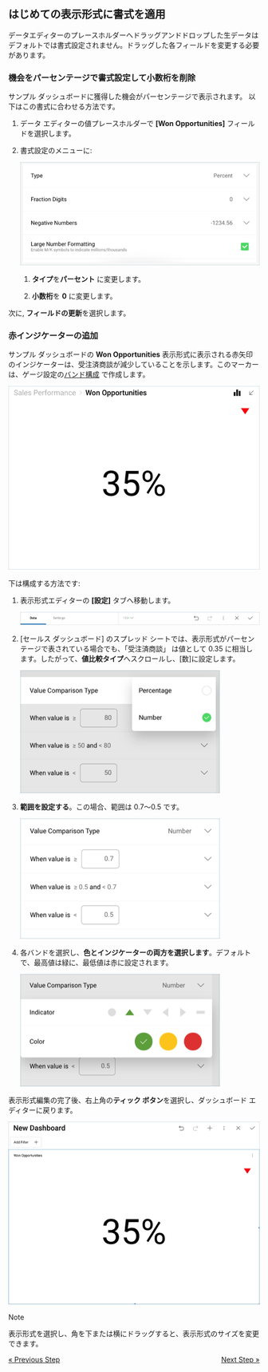 ## はじめての表示形式に書式を適用 

データエディターのプレースホルダーへドラッグアンドドロップした生データはデフォルトでは書式設定されません。ドラッグした各フィールドを変更する必要があります。

### 機会をパーセンテージで書式設定して小数桁を削除

サンプル ダッシュボードに獲得した機会がパーセンテージで表示されます。
以下はこの書式に合わせる方法です。

1.  データ エディターの値プレースホルダーで **[Won Opportunities]** フィールドを選択します。

2.  書式設定のメニューに:
    
    ![SalesWonOpportFormatting\_All](images/SalesWonOpportFormatting_All.png)
    
    1.  **タイプ**を**パーセント** に変更します。
    
    2.  **小数桁**を **0** に変更します。

次に, **フィールドの更新**を選択します。

### 赤インジケーターの追加

サンプル ダッシュボードの **Won Opportunities** 表示形式に表示される赤矢印のインジケーターは、受注済商談が減少していることを示します。このマーカーは、ゲージ設定の[バンド構成](~/jp/data-visualizations/gauge-views.html#bands-configuration) で作成します。

![SalesWonOpportunitiesConditionalFormattingMarker\_All](images/SalesWonOpportunitiesConditionalFormattingMarker_All.png)

下は構成する方法です:

1.  表示形式エディターの **[設定]** タブへ移動します。
    
    ![TutorialsSettingsMenu\_All](images/TutorialsSettingsMenu_All.png)



2.  [セールス ダッシュボード] のスプレッド シートでは、表示形式がパーセンテージで表されている場合でも、「受注済商談」 は値として 0.35 に相当します。したがって、**値比較タイプ**へスクロールし、[数]に設定します。
    
    ![TutorialsValueComparisonTypeNumber\_All](images/TutorialsValueComparisonTypeNumber_All.png)



3.  **範囲を設定する**。この場合、範囲は 0.7～0.5 です。
    
    ![SalesChangingBands\_All](images/SalesChangingBands_All.png)



4.  各バンドを選択し、**色とインジケーターの両方を選択します**。デフォルトで、最高値は緑に、最低値は赤に設定されます。
    
    ![SalesChangingBandColorIndicator\_All](images/SalesChangingBandColorIndicator_All.png)

表示形式編集の完了後、右上角の**ティック ボタン**を選択し、ダッシュボード エディターに戻ります。

![SalesWidgetInDashboardEditor\_All](images/SalesWidgetInDashboardEditor_All.png)

>[!NOTE]
>表示形式を選択し、角を下または横にドラッグすると、表示形式のサイズを変更できます。

<style>
.previous {
    text-align: left
}

.next {
    float: right
}

</style>

<a href="sales-selecting-data-visualization.md" class="previous">&laquo; Previous Step</a>
<a href="sales-applying-theme.md" class="next">Next Step &raquo;</a>
